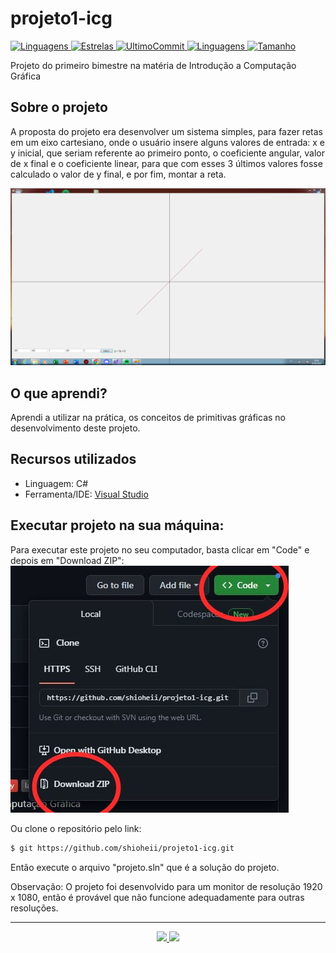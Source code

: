 # projeto1-icg
<a href="https://github.com/shioheii">
  <img alt="Linguagens" src="https://img.shields.io/badge/autor-Bruno%20Shiohei%20Kinoshita%20do%20Nascimento-DB3833">
</a>
<a href="#">
  <img alt="Estrelas" src="https://img.shields.io/github/stars/shioheii/projeto1-icg?color=DB3833">
</a>
<a href="#">
  <img alt="UltimoCommit" src="https://img.shields.io/github/last-commit/shioheii/projeto1-icg?color=DB3833">
</a>
<a href="#">
  <img alt="Linguagens" src="https://img.shields.io/github/languages/count/shioheii/projeto1-icg?color=DB3833">
</a>
<a href="#">
  <img alt="Tamanho" src="https://img.shields.io/github/languages/code-size/shioheii/projeto1-icg?color=DB3833">
</a><br />

Projeto do primeiro bimestre na matéria de Introdução a Computação Gráfica

## Sobre o projeto
A proposta do projeto era desenvolver um sistema simples, para fazer retas em um eixo cartesiano, onde o usuário insere alguns valores de entrada: x e y inicial, que seriam referente ao primeiro ponto, o coeficiente angular, valor de x final e o coeficiente linear, para que com esses 3 últimos valores fosse calculado o valor de y final, e por fim, montar a reta.

<img src="img/img1.PNG">

## O que aprendi?
Aprendi a utilizar na prática, os conceitos de primitivas gráficas no desenvolvimento deste projeto.

## Recursos utilizados
- Linguagem: C#
- Ferramenta/IDE: [Visual Studio](https://visualstudio.microsoft.com/pt-br/)

## Executar projeto na sua máquina:
Para executar este projeto no seu computador, basta clicar em "Code" e depois em "Download ZIP":
<img src="img/download_repositorio.jpeg">

Ou clone o repositório pelo link:
```bash
$ git https://github.com/shioheii/projeto1-icg.git
```

Então execute o arquivo "projeto.sln" que é a solução do projeto.

Observação: O projeto foi desenvolvido para um monitor de resolução 1920 x 1080, então é provável que não funcione adequadamente para outras resoluções.

---

<p align="center">
  <a alt="Bruno Shiohei Kinoshita do Nascimento Linkedin" href="https://www.linkedin.com/in/bruno-shiohei/">
    <img src="https://img.shields.io/badge/LinkedIn-Bruno%20Shiohei%20Kinoshita%20do%20Nascimento-blue?logo=linkedin">
  </a>
  <a alt="Bruno Shiohei Kinoshita do Nascimento GitHub" href="https://github.com/shioheii">
    <img src="https://img.shields.io/badge/GitHub-shioheii-lightgrey?logo=github">
  </a>
</p>
